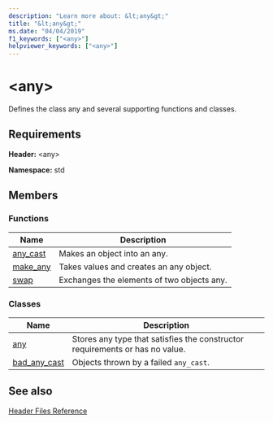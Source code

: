 ```yaml
---
description: "Learn more about: &lt;any&gt;"
title: "&lt;any&gt;"
ms.date: "04/04/2019"
f1_keywords: ["<any>"]
helpviewer_keywords: ["<any>"]
---
```

# &lt;any&gt;

Defines the class any and several supporting functions and classes.

## Requirements

**Header:** \<any>

**Namespace:** std

## Members

### Functions

|Name|Description|
|-|-|
|[any_cast](../standard-library/any-functions.md#any_cast)|Makes an object into an any.|
|[make_any](../standard-library/any-functions.md#make_any)|Takes values and creates an any object.|
|[swap](../standard-library/any-functions.md#swap)|Exchanges the elements of two objects any.|

### Classes

|Name|Description|
|-|-|
|[any](../standard-library/any-class.md)|Stores any type that satisfies the constructor requirements or has no value.|
|[bad_any_cast](../standard-library/bad-any-cast-class.md)|Objects thrown by a failed `any_cast`.|

## See also

[Header Files Reference](../standard-library/cpp-standard-library-header-files.md)
